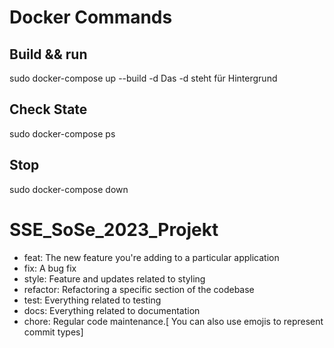 # Docker Commands
## Build && run
sudo docker-compose up --build -d
Das -d steht für Hintergrund


## Check State
sudo docker-compose ps

## Stop
sudo docker-compose down



# SSE_SoSe_2023_Projekt
* feat: The new feature you're adding to a particular application
* fix: A bug fix
* style: Feature and updates related to styling
* refactor: Refactoring a specific section of the codebase
* test: Everything related to testing
* docs: Everything related to documentation
* chore: Regular code maintenance.[ You can also use emojis to represent commit types]

